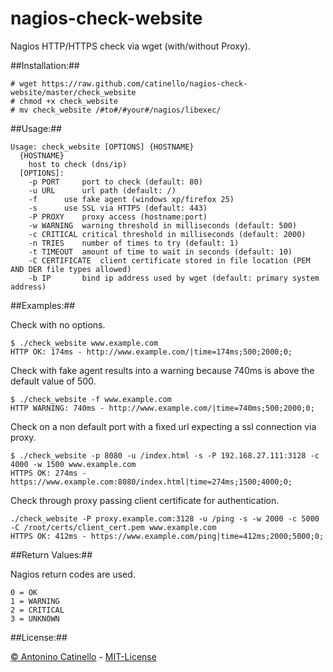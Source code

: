 nagios-check-website
===

Nagios HTTP/HTTPS check via wget (with/without Proxy). 


##Installation:##

    # wget https://raw.github.com/catinello/nagios-check-website/master/check_website
    # chmod +x check_website
    # mv check_website /#to#/#your#/nagios/libexec/

##Usage:##

    Usage: check_website [OPTIONS] {HOSTNAME}
      {HOSTNAME}
    	host to check (dns/ip)
      [OPTIONS]:
    	-p PORT		port to check (default: 80)
    	-u URL		url path (default: /)
    	-f		use fake agent (windows xp/firefox 25)
    	-s		use SSL via HTTPS (default: 443)
    	-P PROXY	proxy access (hostname:port)
    	-w WARNING	warning threshold in milliseconds (default: 500)
    	-c CRITICAL	critical threshold in milliseconds (default: 2000)
    	-n TRIES	number of times to try (default: 1)
    	-t TIMEOUT	amount of time to wait in seconds (default: 10)
        -C CERTIFICATE	client certificate stored in file location (PEM AND DER file types allowed)
    	-b IP		bind ip address used by wget (default: primary system address)

##Examples:##

Check with no options.

    $ ./check_website www.example.com
    HTTP OK: 174ms - http://www.example.com/|time=174ms;500;2000;0;

Check with fake agent results into a warning because 740ms is above the default value of 500.

    $ ./check_website -f www.example.com
    HTTP WARNING: 740ms - http://www.example.com/|time=740ms;500;2000;0;

Check on a non default port with a fixed url expecting a ssl connection via proxy. 

    $ ./check_website -p 8080 -u /index.html -s -P 192.168.27.111:3128 -c 4000 -w 1500 www.example.com
    HTTPS OK: 274ms - https://www.example.com:8080/index.html|time=274ms;1500;4000;0;
	
Check through proxy passing client certificate for authentication.

    ./check_website -P proxy.example.com:3128 -u /ping -s -w 2000 -c 5000 -C /root/certs/client_cert.pem www.example.com
    HTTPS OK: 412ms - https://www.example.com/ping|time=412ms;2000;5000;0;

##Return Values:##

Nagios return codes are used.

    0 = OK
    1 = WARNING
    2 = CRITICAL
    3 = UNKNOWN

##License:##

[&copy; Antonino Catinello][HOME] - [MIT-License][MIT]

[MIT]:https://github.com/catinello/nagios-check-website/blob/master/LICENSE
[HOME]:http://antonino.catinello.eu
